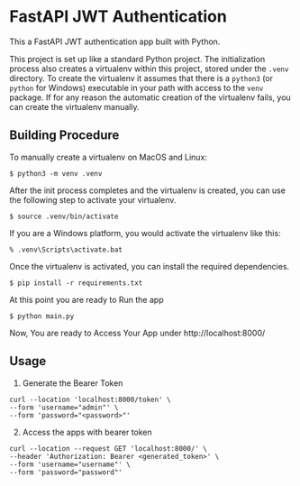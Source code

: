 # FastAPI JWT Authentication

This a FastAPI JWT authentication app built with Python.

This project is set up like a standard Python project.  The initialization
process also creates a virtualenv within this project, stored under the `.venv`
directory.  To create the virtualenv it assumes that there is a `python3`
(or `python` for Windows) executable in your path with access to the `venv`
package. If for any reason the automatic creation of the virtualenv fails,
you can create the virtualenv manually.

## Building Procedure
To manually create a virtualenv on MacOS and Linux:

```
$ python3 -m venv .venv
```

After the init process completes and the virtualenv is created, you can use the following
step to activate your virtualenv.

```
$ source .venv/bin/activate
```

If you are a Windows platform, you would activate the virtualenv like this:

```
% .venv\Scripts\activate.bat
```

Once the virtualenv is activated, you can install the required dependencies.

```
$ pip install -r requirements.txt
```

At this point you are ready to Run the app

```
$ python main.py
```
Now, You are ready to Access Your App under http://localhost:8000/

## Usage

1. Generate the Bearer Token
```commandline
curl --location 'localhost:8000/token' \
--form 'username="admin"' \
--form 'password="<password>"'
```
2. Access the apps with bearer token
```commandline
curl --location --request GET 'localhost:8000/' \
--header 'Authorization: Bearer <generated_token>' \
--form 'username="username"' \
--form 'password="password"'
```